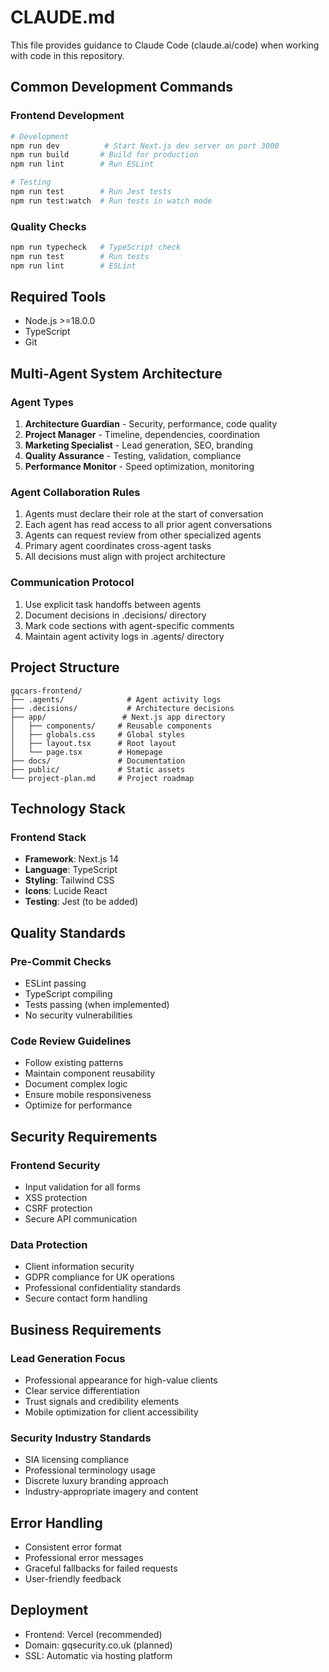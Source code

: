 # CLAUDE.md

This file provides guidance to Claude Code (claude.ai/code) when working with code in this repository.

## Common Development Commands

### Frontend Development
```bash
# Development
npm run dev          # Start Next.js dev server on port 3000
npm run build       # Build for production
npm run lint        # Run ESLint

# Testing
npm run test        # Run Jest tests
npm run test:watch  # Run tests in watch mode
```

### Quality Checks
```bash
npm run typecheck   # TypeScript check
npm run test        # Run tests
npm run lint        # ESLint
```

## Required Tools
- Node.js >=18.0.0
- TypeScript
- Git

## Multi-Agent System Architecture

### Agent Types
1. **Architecture Guardian** - Security, performance, code quality
2. **Project Manager** - Timeline, dependencies, coordination
3. **Marketing Specialist** - Lead generation, SEO, branding
4. **Quality Assurance** - Testing, validation, compliance
5. **Performance Monitor** - Speed optimization, monitoring

### Agent Collaboration Rules
1. Agents must declare their role at the start of conversation
2. Each agent has read access to all prior agent conversations
3. Agents can request review from other specialized agents
4. Primary agent coordinates cross-agent tasks
5. All decisions must align with project architecture

### Communication Protocol
1. Use explicit task handoffs between agents
2. Document decisions in .decisions/ directory
3. Mark code sections with agent-specific comments
4. Maintain agent activity logs in .agents/ directory

## Project Structure
```
gqcars-frontend/
├── .agents/              # Agent activity logs
├── .decisions/           # Architecture decisions
├── app/                 # Next.js app directory
│   ├── components/     # Reusable components
│   ├── globals.css     # Global styles
│   ├── layout.tsx      # Root layout
│   └── page.tsx        # Homepage
├── docs/               # Documentation
├── public/             # Static assets
└── project-plan.md     # Project roadmap
```

## Technology Stack

### Frontend Stack
- **Framework**: Next.js 14
- **Language**: TypeScript
- **Styling**: Tailwind CSS
- **Icons**: Lucide React
- **Testing**: Jest (to be added)

## Quality Standards

### Pre-Commit Checks
- ESLint passing
- TypeScript compiling
- Tests passing (when implemented)
- No security vulnerabilities

### Code Review Guidelines
- Follow existing patterns
- Maintain component reusability
- Document complex logic
- Ensure mobile responsiveness
- Optimize for performance

## Security Requirements

### Frontend Security
- Input validation for all forms
- XSS protection
- CSRF protection
- Secure API communication

### Data Protection
- Client information security
- GDPR compliance for UK operations
- Professional confidentiality standards
- Secure contact form handling

## Business Requirements

### Lead Generation Focus
- Professional appearance for high-value clients
- Clear service differentiation
- Trust signals and credibility elements
- Mobile optimization for client accessibility

### Security Industry Standards
- SIA licensing compliance
- Professional terminology usage
- Discrete luxury branding approach
- Industry-appropriate imagery and content

## Error Handling
- Consistent error format
- Professional error messages
- Graceful fallbacks for failed requests
- User-friendly feedback

## Deployment
- Frontend: Vercel (recommended)
- Domain: gqsecurity.co.uk (planned)
- SSL: Automatic via hosting platform
